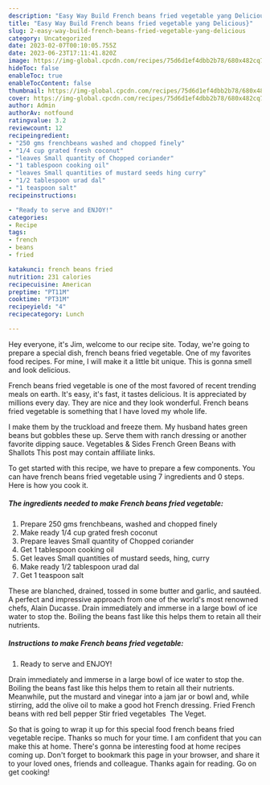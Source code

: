 ```yaml
---
description: "Easy Way Build French beans fried vegetable yang Delicious}"
title: "Easy Way Build French beans fried vegetable yang Delicious}"
slug: 2-easy-way-build-french-beans-fried-vegetable-yang-delicious
category: Uncategorized
date: 2023-02-07T00:10:05.755Z
date: 2023-06-23T17:11:41.820Z
image: https://img-global.cpcdn.com/recipes/75d6d1ef4dbb2b78/680x482cq70/french-beans-fried-vegetable-recipe-main-photo.jpg
hideToc: false
enableToc: true
enableTocContent: false
thumbnail: https://img-global.cpcdn.com/recipes/75d6d1ef4dbb2b78/680x482cq70/french-beans-fried-vegetable-recipe-main-photo.jpg
cover: https://img-global.cpcdn.com/recipes/75d6d1ef4dbb2b78/680x482cq70/french-beans-fried-vegetable-recipe-main-photo.jpg
author: Admin
authorAv: notfound
ratingvalue: 3.2
reviewcount: 12
recipeingredient:
- "250 gms frenchbeans washed and chopped finely"
- "1/4 cup grated fresh coconut"
- "leaves Small quantity of Chopped coriander"
- "1 tablespoon cooking oil"
- "leaves Small quantities of mustard seeds hing curry"
- "1/2 tablespoon urad dal"
- "1 teaspoon salt"
recipeinstructions:

- "Ready to serve and ENJOY!"
categories:
- Recipe
tags:
- french
- beans
- fried

katakunci: french beans fried 
nutrition: 231 calories
recipecuisine: American
preptime: "PT11M"
cooktime: "PT31M"
recipeyield: "4"
recipecategory: Lunch

---
```



Hey everyone, it's Jim, welcome to our recipe site. Today, we're going to prepare a special dish, french beans fried vegetable. One of my favorites food recipes. For mine, I will make it a little bit unique. This is gonna smell and look delicious.

French beans fried vegetable is one of the most favored of recent trending meals on earth. It's easy, it's fast, it tastes delicious. It is appreciated by millions every day. They are nice and they look wonderful. French beans fried vegetable is something that I have loved my whole life.

I make them by the truckload and freeze them. My husband hates green beans but gobbles these up. Serve them with ranch dressing or another favorite dipping sauce. Vegetables &amp; Sides French Green Beans with Shallots This post may contain affiliate links.


To get started with this recipe, we have to prepare a few components. You can have french beans fried vegetable using 7 ingredients and 0 steps. Here is how you cook it.

<!--inarticleads1-->

##### The ingredients needed to make French beans fried vegetable:

1. Prepare 250 gms frenchbeans, washed and chopped finely
1. Make ready 1/4 cup grated fresh coconut
1. Prepare leaves Small quantity of Chopped coriander
1. Get 1 tablespoon cooking oil
1. Get leaves Small quantities of mustard seeds, hing, curry
1. Make ready 1/2 tablespoon urad dal
1. Get 1 teaspoon salt


These are blanched, drained, tossed in some butter and garlic, and sautéed. A perfect and impressive approach from one of the world&#39;s most renowned chefs, Alain Ducasse. Drain immediately and immerse in a large bowl of ice water to stop the. Boiling the beans fast like this helps them to retain all their nutrients. 

<!--inarticleads2-->

##### Instructions to make French beans fried vegetable:


1. Ready to serve and ENJOY!

Drain immediately and immerse in a large bowl of ice water to stop the. Boiling the beans fast like this helps them to retain all their nutrients. Meanwhile, put the mustard and vinegar into a jam jar or bowl and, while stirring, add the olive oil to make a good hot French dressing. Fried French beans with red bell pepper Stir fried vegetables ️ The Veget. 

So that is going to wrap it up for this special food french beans fried vegetable recipe. Thanks so much for your time. I am confident that you can make this at home. There's gonna be interesting food at home recipes coming up. Don't forget to bookmark this page in your browser, and share it to your loved ones, friends and colleague. Thanks again for reading. Go on get cooking!
